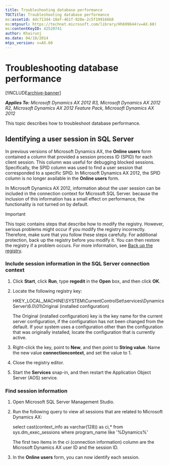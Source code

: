 ```yaml
---
title: Troubleshooting database performance
TOCTitle: Troubleshooting database performance
ms:assetid: 4dc713d4-18ef-461f-920e-2c5f199166b8
ms:mtpsurl: https://technet.microsoft.com/library/Hh699644(v=AX.60)
ms:contentKeyID: 42520741
author: Khairunj
ms.date: 04/18/2014
mtps_version: v=AX.60
---
```


# Troubleshooting database performance 


[!INCLUDE[archive-banner](includes/archive-banner.md)]


_**Applies To:** Microsoft Dynamics AX 2012 R3, Microsoft Dynamics AX 2012 R2, Microsoft Dynamics AX 2012 Feature Pack, Microsoft Dynamics AX 2012_

This topic describes how to troubleshoot database performance.

## Identifying a user session in SQL Server

In previous versions of Microsoft Dynamics AX, the **Online users** form contained a column that provided a session process ID (SPID) for each client session. This column was useful for debugging blocked sessions. Specifically, the SPID column was used to find a user session that corresponded to a specific SPID. In Microsoft Dynamics AX 2012, the SPID column is no longer available in the **Online users** form.

In Microsoft Dynamics AX 2012, information about the user session can be included in the connection context for Microsoft SQL Server. because the inclusion of this information has a small effect on performance, the functionality is not turned on by default.


> [!IMPORTANT]
> <P>This topic contains steps that describe how to modify the registry. However, serious problems might occur if you modify the registry incorrectly. Therefore, make sure that you follow these steps carefully. For additional protection, back up the registry before you modify it. You can then restore the registry if a problem occurs. For more information, see <A href="https://windows.microsoft.com/en-us/windows7/back-up-the-registry">Back up the registry</A>.</P>



### Include session information in the SQL Server connection context

1.  Click **Start**, click **Run**, type **regedit** in the **Open** box, and then click **OK**.

2.  Locate the following registry key:
    
    HKEY\_LOCAL\_MACHINE\\SYSTEM\\CurrentControlSet\\services\\Dynamics Server\\6.0\\01\\Original (installed configuration)
    
    The Original (installed configuration) key is the key name for the current server configuration, if the configuration has not been changed from the default. If your system uses a configuration other than the configuration that was originally installed, locate the configuration that is currently active.

3.  Right-click the key, point to **New**, and then point to **String value**. Name the new value **connectioncontext**, and set the value to 1.

4.  Close the registry editor.

5.  Start the **Services** snap-in, and then restart the Application Object Server (AOS) service.

### Find session information

1.  Open Microsoft SQL Server Management Studio.

2.  Run the following query to view all sessions that are related to Microsoft Dynamics AX:
    
    select cast(context\_info as varchar(128)) as ci,\* from sys.dm\_exec\_sessions where program\_name like '%Dynamics%'
    
    The first two items in the ci (connection information) column are the Microsoft Dynamics AX user ID and the session ID.

3.  In the **Online users** form, you can now identify each session.

  


